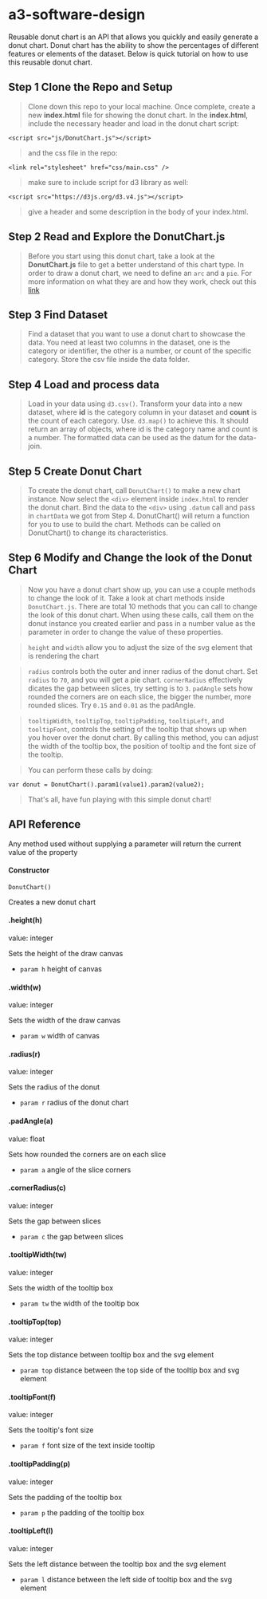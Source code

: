 # a3-software-design

Reusable donut chart is an API that allows you quickly and easily generate a donut chart. Donut chart has the ability to show the percentages of different features or elements of the dataset. Below is quick tutorial on how to use this reusable donut chart.

## Step 1 Clone the Repo and Setup
> Clone down this repo to your local machine. Once complete, create a new **index.html** file for showing the donut chart. In the **index.html**, include the necessary header and load in the donut chart script:

	<script src="js/DonutChart.js"></script>
> and the css file in the repo:

	<link rel="stylesheet" href="css/main.css" />
> make sure to include script for d3 library as well:

	<script src="https://d3js.org/d3.v4.js"></script>
> give a header and some description in the body of your index.html.

## Step 2 Read and Explore the DonutChart.js
> Before you start using this donut chart, take a look at the **DonutChart.js** file to get a better understand of this chart type. In order to draw a donut chart, we need to define an `arc` and a `pie`. For more information on what they are and how they work, check out this [link](https://github.com/d3/d3/blob/master/API.md#pies)

## Step 3 Find Dataset
> Find a dataset that you want to use a donut chart to showcase the data. You need at least two columns in the dataset, one is the category or identifier, the other is a number, or count of the specific category. Store the csv file inside the data folder.

## Step 4 Load and process data
> Load in your data using `d3.csv()`.
> Transform your data into a new dataset, where **id** is the category column in your dataset and **count** is the count of each category. Use. `d3.map()` to achieve this. It should return an array of objects, where id is the category name and count is a number.
> The formatted data can be used as the datum for the data-join.

## Step 5 Create Donut Chart
> To create the donut chart, call `DonutChart()` to make a new chart instance.
> Now select the `<div>` element inside `index.html` to render the donut chart. Bind the data to the `<div>` using `.datum` call and pass in `chartData` we got from Step 4. DonutChart() will return a function for you to use to build the chart. Methods can be called on DonutChart() to change its characteristics.


## Step 6 Modify and Change the look of the Donut Chart
> Now you have a donut chart show up, you can use a couple methods to change the look of it.
> Take a look at chart methods inside `DonutChart.js`. There are total 10 methods that you can call to change the look of this donut chart. When using these calls, call them on the donut instance you created earlier and pass in a number value as the parameter in order to change the value of these properties.

> `height` and `width` allow you to adjust the size of the svg element that is rendering the chart

> `radius` controls both the outer and inner radius of the donut chart. Set `radius` to `70`, and you will get a pie chart. `cornerRadius` effectively dicates the gap between slices, try setting is to `3`. `padAngle` sets how rounded the corners are on each slice, the bigger the number, more rounded slices. Try `0.15` and `0.01` as the padAngle.

> `tooltipWidth`, `tooltipTop`, `tooltipPadding`, `tooltipLeft`, and `tooltipFont`, controls the setting of the tooltip that shows up when you hover over the donut chart. By calling this method, you can adjust the width of the tooltip box, the position of tooltip and the font size of the tooltip.

> You can perform these calls by doing:

	var donut = DonutChart().param1(value1).param2(value2);

> That's all, have fun playing with this simple donut chart!

## API Reference
Any method used without supplying a parameter will return the current value of the property

#### Constructor

```
DonutChart()
```

Creates a new donut chart

#### .height(h)

value: integer

Sets the height of the draw canvas
* `param h` height of canvas

#### .width(w)

value: integer

Sets the width of the draw canvas
* `param w` width of canvas

#### .radius(r)

value: integer

Sets the radius of the donut
* `param r` radius of the donut chart

#### .padAngle(a)

value: float

Sets how rounded the corners are on each slice
* `param a` angle of the slice corners


#### .cornerRadius(c)

value: integer

Sets the gap between slices
* `param c` the gap between slices


#### .tooltipWidth(tw)

value: integer

Sets the width of the tooltip box
* `param tw` the width of the tooltip box


#### .tooltipTop(top)

value: integer

Sets the top distance between tooltip box and the svg element
* `param top` distance between the top side of the tooltip box and svg element 


#### .tooltipFont(f)

value: integer

Sets the tooltip's font size
* `param f` font size of the text inside tooltip


#### .tooltipPadding(p)

value: integer

Sets the padding of the tooltip box
* `param p` the padding of the tooltip box


#### .tooltipLeft(l)

value: integer

Sets the left distance between the tooltip box and the svg element
* `param l` distance between the left side of tooltip box and the svg element
 







